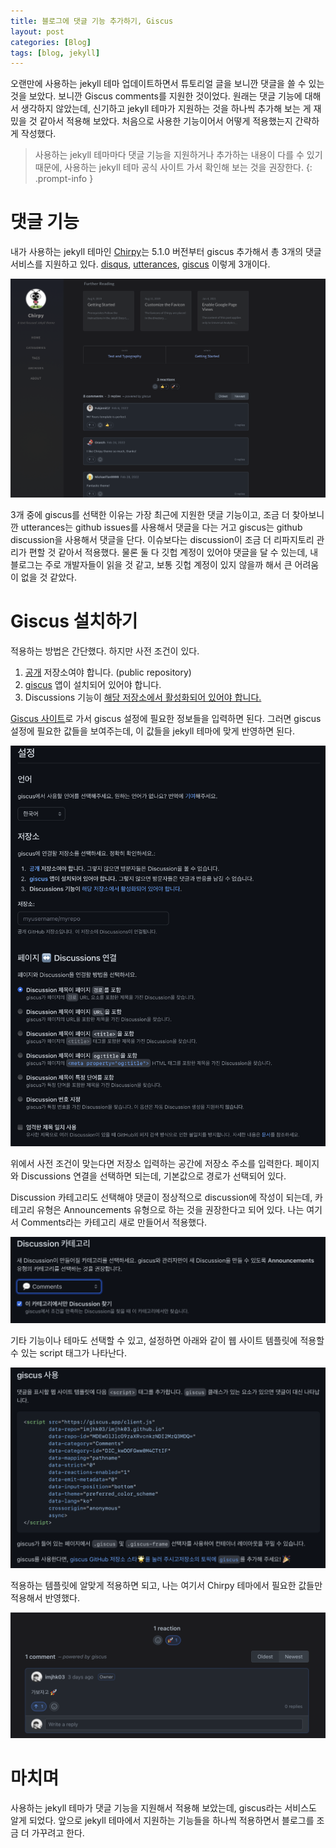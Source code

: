 ```yaml
---
title: 블로그에 댓글 기능 추가하기, Giscus
layout: post
categories: [Blog]
tags: [blog, jekyll]
---
```


오랜만에 사용하는 jekyll 테마 업데이트하면서 튜토리얼 글을 보니깐 댓글을 쓸 수 있는 것을 보았다. 보니깐 Giscus comments를 지원한 것이었다. 원래는 댓글 기능에 대해서 생각하지 않았는데, 신기하고 jekyll 테마가 지원하는 것을 하나씩 추가해 보는 게 재밌을 것 같아서 적용해 보았다. 처음으로 사용한 기능이어서 어떻게 적용했는지 간략하게 작성했다.

>사용하는 jekyll 테마마다 댓글 기능을 지원하거나 추가하는 내용이 다를 수 있기 때문에, 사용하는 jekyll 테마 공식 사이트 가서 확인해 보는 것을 권장한다.
{: .prompt-info }

# 댓글 기능
내가 사용하는 jekyll 테마인 [Chirpy](https://github.com/cotes2020/jekyll-theme-chirpy)는 5.1.0 버전부터 giscus 추가해서 총 3개의 댓글 서비스를 지원하고 있다. [disqus](https://disqus.com/), [utterances](https://utteranc.es/), [giscus](https://github.com/giscus/giscus) 이렇게 3개이다.

![Chirpy 튜토리얼 블로그 글에 있는 댓글 기능, giscus](/assets/img/2023/01/24/image1.png)

3개 중에 giscus를 선택한 이유는 가장 최근에 지원한 댓글 기능이고, 조금 더 찾아보니깐 utterances는 github issues를 사용해서 댓글을 다는 거고 giscus는 github discussion을 사용해서 댓글을 단다. 이슈보다는 discussion이 조금 더 리파지토리 관리가 편할 것 같아서 적용했다. 물론 둘 다 깃헙 계정이 있어야 댓글을 달 수 있는데, 내 블로그는 주로 개발자들이 읽을 것 같고, 보통 깃헙 계정이 있지 않을까 해서 큰 어려움이 없을 것 같았다.

# Giscus 설치하기
적용하는 방법은 간단했다. 하지만 사전 조건이 있다.
1. [공개](https://docs.github.com/en/repositories/managing-your-repositorys-settings-and-features/managing-repository-settings/setting-repository-visibility#making-a-repository-public) 저장소여야 합니다. (public repository)
2. [giscus](https://github.com/apps/giscus) 앱이 설치되어 있어야 합니다.
3. Discussions 기능이 [해당 저장소에서 활성화되어 있어야 합니다.](https://docs.github.com/en/repositories/managing-your-repositorys-settings-and-features/enabling-features-for-your-repository/enabling-or-disabling-github-discussions-for-a-repository)


[Giscus 사이트](https://giscus.app)로 가서 giscus 설정에 필요한 정보들을 입력하면 된다. 그러면 giscus 설정에 필요한 값들을 보여주는데, 이 값들을 jekyll 테마에 맞게 반영하면 된다.

![Giscus 사이트에 있는 설정 화면. 언어, 저장소 주소, 페이지와 Discussions 연결에 대한 설정이 나와 있다.](/assets/img/2023/01/24/image2.png)

위에서 사전 조건이 맞는다면 저장소 입력하는 공간에 저장소 주소를 입력한다. 페이지와 Discussions 연결을 선택하면 되는데, 기본값으로 경로가 선택되어 있다.

Discussion 카테고리도 선택해야 댓글이 정상적으로 discussion에 작성이 되는데, 카테고리 유형은 Announcements 유형으로 하는 것을 권장한다고 되어 있다. 나는 여기서 Comments라는 카테고리 새로 만들어서 적용했다.

![Dicsussion 카테고리 설정 화면](/assets/img/2023/01/24/image3.png)

기타 기능이나 테마도 선택할 수 있고, 설정하면 아래와 같이 웹 사이트 템플릿에 적용할 수 있는 script 태그가 나타난다.

![설정한 내용들이 나와 있는 script 태그 코드가 나타난다.](/assets/img/2023/01/24/image4.png)

적용하는 템플릿에 알맞게 적용하면 되고, 나는 여기서 Chirpy 테마에서 필요한 값들만 적용해서 반영했다.

![블로그에 댓글 기능 추가한 화면](/assets/img/2023/01/24/image5.png)

# 마치며
사용하는 jekyll 테마가 댓글 기능을 지원해서 적용해 보았는데, giscus라는 서비스도 알게 되었다. 앞으로 jekyll 테마에서 지원하는 기능들을 하나씩 적용하면서 블로그를 조금 더 가꾸려고 한다.